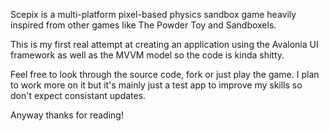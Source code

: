 Scepix is a multi-platform pixel-based physics sandbox game heavily inspired from other games like The Powder Toy and Sandboxels.

This is my first real attempt at creating an application using the Avalonia UI framework as well as the MVVM model so the code is kinda shitty.

Feel free to look through the source code, fork or just play the game. I plan to work more on it but it's mainly just a test app to improve my skills so don't expect consistant updates.

Anyway thanks for reading!
